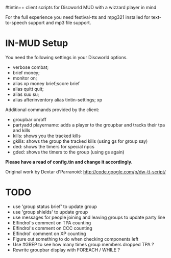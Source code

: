 #tintin++ client scripts for Discworld MUD with a wizzard player in mind


For the full experience you need festival-tts and mpg321 installed for text-to-speech support and mp3 file support.


# IN-MUD Setup
You need the following settings in your Discworld options.

* verbose combat;
* brief money;
* monitor on;
* alias xp money brief;score brief
* alias quitt quit;
* alias suu su;
* alias afterinventory alias tintin-settings; xp

Additional commands provided by the client:

* groupbar on/off
* partyadd playername:	 adds a player to the groupbar and tracks their tpa and kills
* kills:	shows you the tracked kills
* gkills: shows the group the tracked kills (using gs for group say)
* ded:	shows the timers for special npcs
* gded:	shows the timers to the group (using gs again)

**Please have a read of config.tin and change it accordingly.**

Original work by Dextar d'Parranoid: http://code.google.com/p/dw-tt-script/

# TODO
* use 'group status brief' to update group
* use 'group shields' to update group
* use messages for people joining and leaving groups to update party line
* Elfindrol's comment on TPA counting
* Elfindrol's comment on CCC counting
* Elfindrol' comment on XP counting
* Figure out something to do when checking components left
* Use #GREP to see how many times group members dropped TPA ?
* Rewrite groupbar display with FOREACH / WHILE ?
